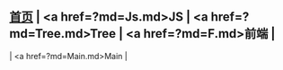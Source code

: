 <a href=/main/index/document>首页</a>
|
<a href=?md=Js.md>JS</a>
|
<a href=?md=Tree.md>Tree</a>
|
<a href=?md=F.md>前端</a>
|
-

|
<a href=?md=Main.md>Main</a>
|







